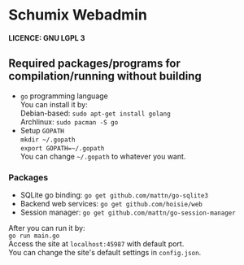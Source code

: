 # Schumix Webadmin

#### LICENCE: GNU LGPL 3

## Required packages/programs for compilation/running without building
* `go` programming language<br>
	You can install it by: <br>
	Debian-based: `sudo apt-get install golang`<br>
	Archlinux: `sudo pacman -S go`<br>
* Setup `GOPATH`<br>
	`mkdir ~/.gopath`<br>
	`export GOPATH=~/.gopath`<br>
	You can change `~/.gopath` to whatever you want.<br>
### Packages
* SQLite go binding: 	`go get github.com/mattn/go-sqlite3`
* Backend web services: `go get github.com/hoisie/web`
* Session manager: 	`go get github.com/mattn/go-session-manager`

After you can run it by:<br>
`go run main.go`<br>
Access the site at `localhost:45987` with default port.<br>
You can change the site's default settings in `config.json`.
